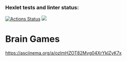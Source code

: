 ### Hexlet tests and linter status:
[![Actions Status](https://github.com/Maxim00se/python-project-49/actions/workflows/hexlet-check.yml/badge.svg)](https://github.com/Maxim00se/python-project-49/actions)
<a href="https://codeclimate.com/github/Maxim00se/python-project-49/maintainability"><img src="https://api.codeclimate.com/v1/badges/dc24f585ba6899fbdac7/maintainability" /></a>

# Brain Games

https://asciinema.org/a/ozImHZOT82Mvg04XrYklZyK7x

